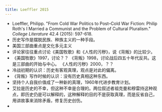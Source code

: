 ```yaml
---
title: Loeffler 2015
---
```


- Loeffler, Philipp. "From Cold War Politics to Post–Cold War Fiction: Philip Roth's I Married a Communist and the Problem of Cultural Pluralism." _College Literature_ 42.4 (2015): 597-618.
- 历史写作是摆脱民族、种族主义的一种手段。
- 美国三部曲重点是文化多元主义
- 评论家往往重点讨论《美国牧歌》和《人性的污秽》，说《背叛》的比较少。
- 《美国牧歌》1997，讨论？？
  《背叛》1998，讨论战后四五十年代反共。这是三部曲的开始与中心。
  《人性的污秽》2000，？？
- 冷战初期的认识：历史有客观真理，观点是对此的偏离。
- 《背叛》写作时候的认识：没有历史真相这种东西。
- 坚持个人自我价值成了一种新的真理，1960年代进步教育计划。
- 艾拉是历史的不幸，但这种不幸是合理的。两位叙述者祖克曼和穆雷持这种观点，即历史仍是可以解释的，这种解释的目的不是获取真理，而是反省自己，用讲故事来消除矛盾，修复历史创伤。
-